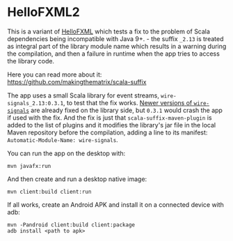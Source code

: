 
# HelloFXML2

This is a variant of [HelloFXML](https://github.com/makingthematrix/scalaonandroid/tree/main/HelloFXML) which tests a fix to the problem of Scala dependencies being incompatible with Java 9+. - the suffix `_2.13` is treated as integral part of the library module name which results in a warning during the compilation, and then a failure in runtime when the app tries to access the library code. 

Here you can read more about it: https://github.com/makingthematrix/scala-suffix

The app uses a small Scala library for event streams, `wire-signals_2.13:0.3.1`, to test that the fix works. [Newer versions of `wire-signals`](https://github.com/wireapp/wire-signals) are already fixed on the library side, but `0.3.1` would crash the app if used with the fix. And the fix is just that `scala-suffix-maven-plugin` is added to the list of plugins and it modifies the library's jar file in the local Maven repository before the compilation, adding a line to its manifest: `Automatic-Module-Name: wire-signals`.


You can run the app on the desktop with:

    mvn javafx:run

And then create and run a desktop native image:

    mvn client:build client:run

If all works, create an Android APK and install it on a connected device with adb:

    mvn -Pandroid client:build client:package
    adb install <path to apk>
